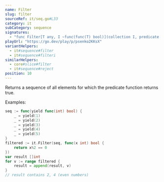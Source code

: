 ```yaml
---
name: Filter
slug: filter
sourceRef: it/seq.go#L33
category: it
subCategory: sequence
signatures:
  - "func Filter[T any, I ~func(func(T) bool)](collection I, predicate func(item T) bool) I"
playUrl: "https://go.dev/play/p/psenko2KKsX"
variantHelpers:
  - it#sequence#filter
  - it#sequence#filteri
similarHelpers:
  - core#slice#filter
  - it#sequence#reject
position: 10
---
```


Returns a sequence of all elements for which the predicate function returns true.

Examples:

```go
seq := func(yield func(int) bool) {
    _ = yield(1)
    _ = yield(2)
    _ = yield(3)
    _ = yield(4)
    _ = yield(5)
}
filtered := it.Filter(seq, func(x int) bool {
    return x%2 == 0
})
var result []int
for v := range filtered {
    result = append(result, v)
}
// result contains 2, 4 (even numbers)
```